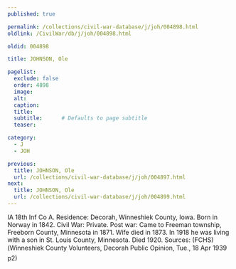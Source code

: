 ```yaml
---
published: true

permalink: /collections/civil-war-database/j/joh/004898.html
oldlink: /CivilWar/db/j/joh/004898.html

oldid: 004898

title: JOHNSON, Ole

pagelist:
  exclude: false
  order: 4898
  image: 
  alt:
  caption:
  title:
  subtitle:      # Defaults to page subtitle
  teaser:

category: 
  - J 
  - JOH

previous:
  title: JOHNSON, Ole
  url: /collections/civil-war-database/j/joh/004897.html  
next:
  title: JOHNSON, Ole
  url: /collections/civil-war-database/j/joh/004899.html   
---
```

IA 18th Inf Co A. Residence: Decorah, Winneshiek County, Iowa. Born in Norway in 1842. Civil War: Private. Post war: Came to Freeman township, Freeborn County, Minnesota in 1871. Wife died in 1873. In 1918 he was living with a son in St. Louis County, Minnesota. Died 1920. Sources: (FCHS) (&#147;Winneshiek County Volunteers&#148;, Decorah Public Opinion, Tue., 18 Apr 1939 p2)